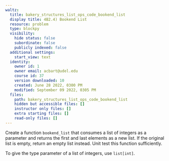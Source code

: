```yaml
---
waltz:
  title: bakery_structures_list_ops_code_bookend_list
  display title: 4B2.4) Bookend List
  resource: problem
  type: blockpy
  visibility:
    hide status: false
    subordinate: false
    publicly indexed: false
  additional settings:
    start_view: text
  identity:
    owner id: 1
    owner email: acbart@udel.edu
    course id: 37
    version downloaded: 10
    created: June 28 2022, 0300 PM
    modified: September 09 2022, 0305 PM
  files:
    path: bakery_structures_list_ops_code_bookend_list
    hidden but accessible files: []
    instructor only files: []
    extra starting files: []
    read-only files: []
---
```

Create a function <code>bookend_list</code> that consumes a list of integers as a parameter and returns the first and last elements as a new list. If the original list is empty, return an empty list instead. Unit test this function sufficiently.

To give the type parameter of a list of integers, use `list[int]`.